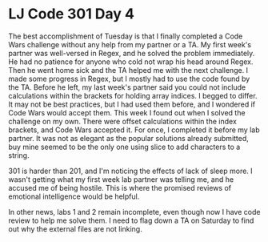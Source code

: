 # LJ Code 301 Day 4

The best accomplishment of Tuesday is that I finally completed a Code Wars challenge without any help from my partner or a TA.  My first week's partner was well-versed in Regex, and he solved the problem immediately.  He had no patience for anyone who cold not wrap his head around Regex.  Then he went home sick and the TA helped me with the next challenge.  I made some progress in Regex, but I mostly had to use the code found by the TA.  Before he left, my last week's partner said you could not include calculations within the brackets for holding array indices.  I begged to differ.  It may not be best practices, but I had used them before, and I wondered if Code Wars would accept them.  This week I found out when I solved the challenge on my own.  There were offset calculations within the index brackets, and Code Wars accepted it.  For once, I completed it before my lab partner.  It was not as elegant as the popular solutions already submitted, buy mine seemed to be the only one using slice to add characters to a string.

301 is harder than 201, and I'm noticing the effects of lack of sleep more.  I wasn't getting what my first week lab partner was telling me, and he accused me of being hostile.  This is where the promised reviews of emotional intelligence would be helpful.

In other news, labs 1 and 2 remain incomplete, even though now I have code review to help me solve them.  I need to flag down a TA on Saturday to find out why the external files are not linking.
